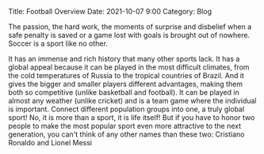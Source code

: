 Title: Football Overview
Date: 2021-10-07 9:00
Category: Blog

The passion, the hard work, the moments of surprise and disbelief when a safe penalty is saved or a game lost with goals is brought out of nowhere. 
Soccer is a sport like no other.

It has an immense and rich history that  many other sports lack. It has a global appeal because it can be played in the most difficult climates, 
from the cold temperatures of Russia to the tropical countries of Brazil. And it gives  the bigger and smaller players different advantages, 
making them both so competitive  (unlike basketball and football). It can be played in almost any  weather (unlike cricket) and  is a team game where 
the individual is important. Connect different population groups into one, a truly global sport! No, it is more than a sport, it is life itself! 
But if you have to honor two people to make  the most popular sport even more attractive to the next generation, you can't think of any other names 
than these two: Cristiano Ronaldo and Lionel Messi